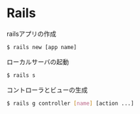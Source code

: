 # Rails


railsアプリの作成
```sh
$ rails new [app name]
```

ローカルサーバの起動
```sh
$ rails s
```

コントローラとビューの生成
```sh
$ rails g controller [name] [action ...]
```
